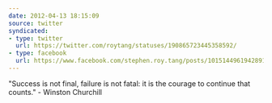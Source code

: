 ```yaml
---
date: 2012-04-13 18:15:09
source: twitter
syndicated:
- type: twitter
  url: https://twitter.com/roytang/statuses/190865723445358592/
- type: facebook
  url: https://www.facebook.com/stephen.roy.tang/posts/10151449619428912
---
```


"Success is not final, failure is not fatal: it is the courage to continue that counts." - Winston Churchill